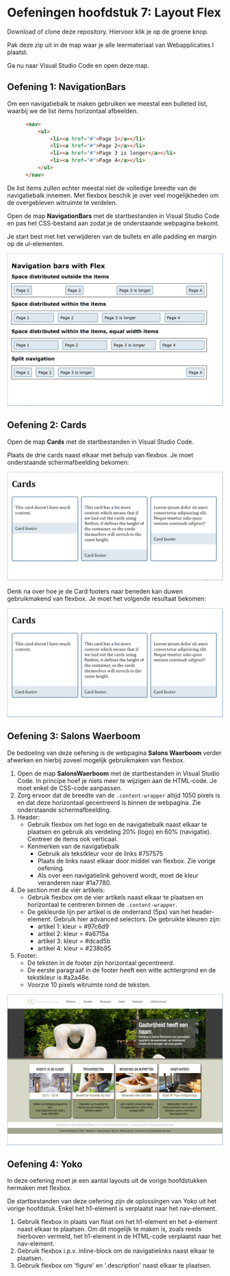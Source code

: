 # Oefeningen hoofdstuk 7: Layout Flex

Download of clone deze repository. Hiervoor klik je op de groene knop.

Pak deze zip uit in de map waar je alle leermateriaal van Webapplicaties I plaatst.

Ga nu naar Visual Studio Code en open deze map.

## Oefening 1: NavigationBars
Om een navigatiebalk te maken gebruiken we meestal een bulleted list, waarbij we de list items horizontaal afbeelden. 

```html
      <nav>
          <ul>
              <li><a href="#">Page 1</a></li>
              <li><a href="#">Page 2</a></li>
              <li><a href="#">Page 3 is longer</a></li>
              <li><a href="#">Page 4</a></li>
          </ul>
      </nav>
```

De list items zullen echter meestal niet de volledige breedte van de navigatiebalk innemen. Met flexbox beschik je over veel mogelijkheden om de overgebleven witruimte te verdelen.

Open de map **NavigationBars** met de startbestanden in Visual Studio Code en pas het CSS-bestand aan zodat je de onderstaande webpagina bekomt.

Je start best met het verwijderen van de bullets en alle padding en margin op de ul-elementen.

![Navigation bars with Flex](images/ex01_screen01.png)
 
## Oefening 2: Cards

Open de map **Cards** met de startbestanden in Visual Studio Code.

Plaats de drie cards naast elkaar met behulp van flexbox. Je moet onderstaande schermafbeelding bekomen:

![Cards_step_2](images/ex02_screen01.png)

Denk na over hoe je de Card footers naar beneden kan duwen gebruikmakend van flexbox.
Je moet het volgende resultaat bekomen:

![Cards_step_3](images/ex02_screen02.png)
 
## Oefening 3: Salons Waerboom

De bedoeling van deze oefening is de webpagina **Salons Waerboom** verder afwerken en hierbij zoveel mogelijk gebruikmaken van flexbox.
1. Open de map **SalonsWaerboom** met de startbestanden in Visual Studio Code. In principe hoef je niets meer te wijzigen aan de HTML-code. Je moet enkel de CSS-code aanpassen.
2. Zorg ervoor dat de breedte van de `.content-wrapper` altijd 1050 pixels is en dat deze horizontaal gecentreerd is binnen de webpagina. Zie onderstaande schermafbeelding.
3. Header:
   - Gebruik flexbox om het logo en de navigatiebalk naast elkaar te plaatsen en gebruik als verdeling 20% (logo) en 60% (navigatie). Centreer de items ook verticaal.
   - Kenmerken van de navigatiebalk
     - Gebruik als tekstkleur voor de links #757575 
     - Plaats de links naast elkaar door middel van flexbox. Zie vorige oefening.
     - Als over een navigatielink gehoverd wordt, moet de kleur veranderen naar #1a7780.
4. De section met de vier artikels:
   - Gebruik flexbox om de vier artikels naast elkaar te plaatsen en horizontaal   te centreren binnen de `.content-wrapper`.
   - De gekleurde lijn per artikel is de onderrand (5px) van het header-element.
     Gebruik hier advanced selectors.
     De gebruikte kleuren zijn:
     - artikel 1: kleur = #97c6d9 
     - artikel 2: kleur = #a6715a
     - artikel 3: kleur = #dcad5b
     - artikel 4: kleur = #238b95
5. Footer:
   - De teksten in de footer zijn horizontaal gecentreerd.
   - De eerste paragraaf in de footer heeft een witte achtergrond en de tekstkleur is #a2a48e.
   - Voorzie 10 pixels witruimte rond de teksten.

![Webpagina Salons Waerboom](images/ex03_screen01.png)

## Oefening 4: Yoko

In deze oefening moet je een aantal layouts uit de vorige hoofdstukken hermaken met flexbox.

De startbestanden van deze oefening zijn de oplossingen van Yoko uit het vorige hoofdstuk. Enkel het h1-element is verplaatst naar het nav-element. 

1. Gebruik flexbox in plaats van float om het h1-element en het a-element naast elkaar te plaatsen. Om dit mogelijk te maken is, zoals reeds hierboven vermeld, het h1-element in de HTML-code verplaatst naar het nav-element.
2. Gebruik flexbox i.p.v. inline-block om de navigatielinks naast elkaar te plaatsen.
3. Gebruik flexbox om 'figure' en '.description' naast elkaar te plaatsen. 


 

